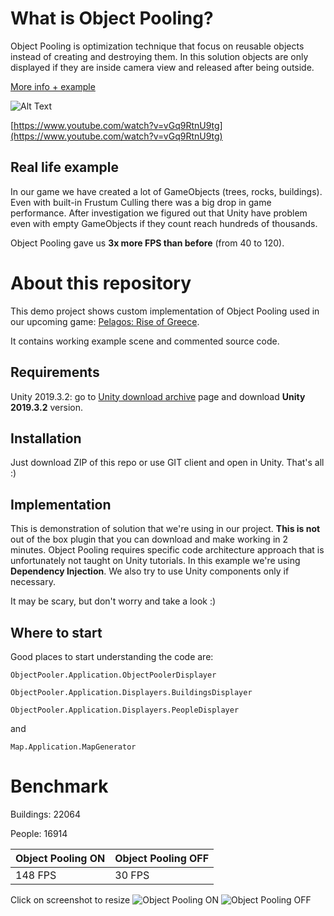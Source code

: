 # What is Object Pooling?
Object Pooling is optimization technique that focus on reusable objects instead of creating and destroying them. In this solution objects are only displayed if they are inside camera view and released after being outside.

[More info + example](https://www.youtube.com/watch?v=tdSmKaJvCoA)

 
![Alt Text](https://media2.giphy.com/media/lQbFj9l7T2lAuyTWjM/giphy.gif)

[https://www.youtube.com/watch?v=vGq9RtnU9tg](https://www.youtube.com/watch?v=vGq9RtnU9tg)

## Real life example
In our game we have created a lot of GameObjects (trees, rocks, buildings). Even with built-in Frustum Culling there was a big drop in game performance. After investigation we figured out that Unity have problem even with empty GameObjects if they count reach hundreds of thousands. 

Object Pooling gave us **3x more FPS than before** (from 40 to 120).


# About this repository
This demo project shows custom implementation of Object Pooling used in our upcoming game: [Pelagos: Rise of Greece](https://www.reddit.com/r/Pelagos/).

It contains working example scene and commented source code.


## Requirements

Unity 2019.3.2: go to [Unity download archive](https://unity3d.com/get-unity/download/archive) page and download **Unity 2019.3.2** version.
## Installation

Just download ZIP of this repo or use GIT client and open in Unity. That's all :)
## Implementation

This is demonstration of solution that we're using in our project. **This is not** out of the box plugin that you can download and make working in 2 minutes.
Object Pooling requires specific code architecture approach that is unfortunately not taught on Unity tutorials.
In this example we're using **Dependency Injection**. We also try to use Unity components only if necessary.

It may be scary, but don't worry and take a look :)

## Where to start
Good places to start understanding the code are:

`ObjectPooler.Application.ObjectPoolerDisplayer`

`ObjectPooler.Application.Displayers.BuildingsDisplayer`

`ObjectPooler.Application.Displayers.PeopleDisplayer`

and

`Map.Application.MapGenerator`

# Benchmark
Buildings: 22064

People: 16914

|  Object Pooling ON|Object Pooling OFF  |
|--|--|
|  148 FPS| 30 FPS |

Click on screenshot to resize
![Object Pooling ON](https://i.imgur.com/eeLE7Du.png)
![Object Pooling OFF](https://i.imgur.com/lKphxcR.png)
